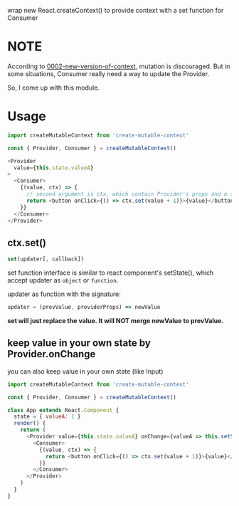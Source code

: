 wrap new React.createContext() to provide context with a set function for Consumer

# NOTE

According to [0002-new-version-of-context](https://github.com/reactjs/rfcs/blob/master/text/0002-new-version-of-context.md#relies-on-strict-comparison-of-context-values), mutation is discouraged. But in some situations, Consumer really need a way to update the Provider.

So, I come up with this module.

# Usage

```js
import createMutableContext from 'create-mutable-context'

const { Provider, Consumer } = createMutableContext()

<Provider
  value={this.state.valueA}
>
  <Consumer>
    {(value, ctx) => {
      // second argument is ctx, which contain Provider's props and a set function
      return <button onClick={() => ctx.set(value + 1)}>{value}</button>
    }}
  </Consumer>
</Provider>
```

## ctx.set()

```js
set(updater[, callback])
```

set function interface is similar to react component's setState(), which accept updater as `object` or `function`.

updater as function with the signature:

```js
updater = (prevValue, providerProps) => newValue
```

**set will just replace the value. It will NOT merge newValue to prevValue.**

## keep value in your own state by Provider.onChange

you can also keep value in your own state (like Input)

```js
import createMutableContext from 'create-mutable-context'

const { Provider, Consumer } = createMutableContext()

class App extends React.Component {
  state = { valueA: 1 }
  render() {
    return (
      <Provider value={this.state.valueA} onChange={valueA => this.setState({ valueA })}>
        <Consumer>
          {(value, ctx) => {
            return <button onClick={() => ctx.set(value + 1)}>{value}</button>
          }}
        </Consumer>
      </Provider>
    )
  }
}
```
